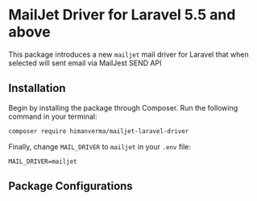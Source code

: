 # MailJet Driver for Laravel 5.5 and above


This package introduces a new `mailjet` mail driver for Laravel that when selected will
sent email via MailJest SEND API

## Installation

Begin by installing the package through Composer. Run the following command in your terminal:

```bash
composer require himanverma/mailjet-laravel-driver
```


Finally, change `MAIL_DRIVER` to `mailjet` in your `.env` file:

```
MAIL_DRIVER=mailjet
```

## Package Configurations
